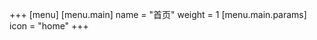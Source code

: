 +++
[menu]
  [menu.main]
    name = "首页"
    weight = 1
    [menu.main.params]
      icon = "home"
+++
